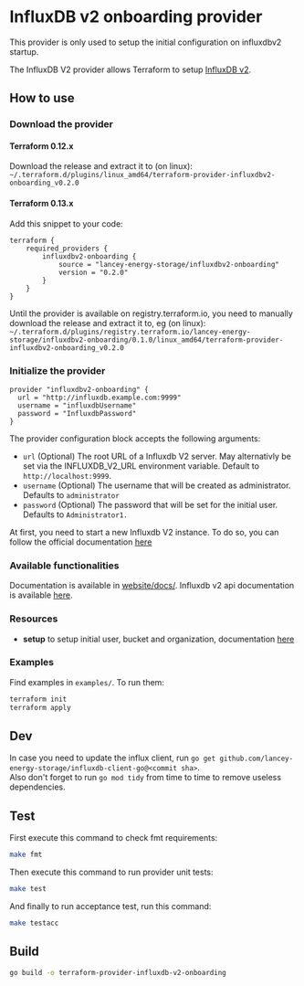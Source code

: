 # InfluxDB v2 onboarding provider

This provider is only used to setup the initial configuration on influxdbv2 startup.

The InfluxDB V2 provider allows Terraform to setup
[InfluxDB v2](https://www.influxdata.com/products/influxdb-overview/).

## How to use
### Download the provider 

#### Terraform 0.12.x 

Download the release and extract it to (on linux):
`~/.terraform.d/plugins/linux_amd64/terraform-provider-influxdbv2-onboarding_v0.2.0`


#### Terraform 0.13.x

Add this snippet to your code:

```hcl
terraform {
    required_providers {
        influxdbv2-onboarding {
            source = "lancey-energy-storage/influxdbv2-onboarding"
            version = "0.2.0"
        }
    }
}
```

Until the provider is available on registry.terraform.io, you need to manually download the release and extract it to, eg (on linux):
`~/.terraform.d/plugins/registry.terraform.io/lancey-energy-storage/influxdbv2-onboarding/0.1.0/linux_amd64/terraform-provider-influxdbv2-onboarding_v0.2.0`

### Initialize the provider 

```hcl
provider "influxdbv2-onboarding" {
  url = "http://influxdb.example.com:9999"
  username = "influxdbUsername"
  password = "InfluxdbPassword"
}
```
The provider configuration block accepts the following arguments:

* ``url`` (Optional) The root URL of a Influxdb V2 server. May alternativly be set via the INFLUXDB_V2_URL environment variable. Default to `http://localhost:9999`.
* ``username`` (Optional) The username that will be created as administrator. Defaults to `administrator`
* ``password`` (Optional) The password that will be set for the initial user. Defaults to `Administrator1.`

At first, you need to start a new Influxdb V2 instance. To do so, you can follow the official documentation [here](https://v2.docs.influxdata.com/v2.0/get-started/#start-with-influxdb-oss)

### Available functionalities

Documentation is available in [website/docs/](website/docs/).
Influxdb v2 api documentation is available [here](https://v2.docs.influxdata.com/v2.0/api/).

### Resources

* **setup** to setup initial user, bucket and organization, documentation [here](website/docs/r/setup.html.md)

### Examples
Find examples in `examples/`. To run them:

```bash
terraform init
terraform apply
```

## Dev

In case you need to update the influx client, run `go get github.com/lancey-energy-storage/influxdb-client-go@<commit sha>`.  
Also don't forget to run `go mod tidy` from time to time to remove useless dependencies.

## Test

First execute this command to check fmt requirements:
 
```bash
make fmt
```

Then execute this command to run provider unit tests: 

```bash
make test
```

And finally to run acceptance test, run this command: 

```bash
make testacc
```

## Build

```bash
go build -o terraform-provider-influxdb-v2-onboarding
```
